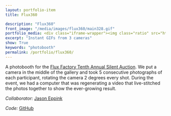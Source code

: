 ```yaml
---
layout: portfolio-item
title: Flux360

description: "Flux360"
front_image: "/media/images/flux360/main328.gif"
portfolio_media: <div class="iframe-wrapper"><img class="ratio" src="https://placehold.it/740x416"/><iframe src="https://www.youtube.com/embed/wkyxipeaRLw" frameborder="0" allow="accelerometer; autoplay; encrypted-media; gyroscope; picture-in-picture" allowfullscreen></iframe></div>
excerpt: "Instant GIFs from 3 cameras"
show: True
keywords: "photobooth"
permalink: /portfolio/flux360/
---
```


A photobooth for the [Flux Factory Tenth Annual Silent Auction](http://www.fluxfactory.org/projects/flux-factorys-tenth-annual-auction/). We put a camera in the middle of the gallery and took 5 consecutive photographs of each participant, rotating the camera 2 degrees every shot. During the event, we had a computer that was regenerating a video that live-stitched the photos together to show the ever-growing result.

*Collaborator:* [Jason Eppink](http://jasoneppink.com/)

*Code:* [GitHub](https://github.com/boxysean/Flux360)
